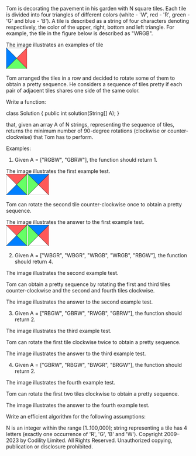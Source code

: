 Tom is decorating the pavement in his garden with N square tiles. Each tile is divided into four triangles of different colors (white - 'W', red - 'R', green - 'G' and blue - 'B'). A tile is described as a string of four characters denoting respectively, the color of the upper, right, bottom and left triangle. For example, the tile in the figure below is described as "WRGB".

The image illustrates an examples of tile <BR>
![img_1.png](img_1.png)

Tom arranged the tiles in a row and decided to rotate some of them to obtain a pretty sequence. He considers a sequence of tiles pretty if each pair of adjacent tiles shares one side of the same color.

Write a function:

class Solution { public int solution(String[] A); }

that, given an array A of N strings, representing the sequence of tiles, returns the minimum number of 90-degree rotations (clockwise or counter-clockwise) that Tom has to perform.

Examples:

1. Given A = ["RGBW", "GBRW"], the function should return 1.

The image illustrates the first example test.<BR>
![img_2.png](img_2.png)

Tom can rotate the second tile counter-clockwise once to obtain a pretty sequence.

The image illustrates the answer to the first example test.<BR>
![img_3.png](img_3.png)

2. Given A = ["WBGR", "WBGR", "WRGB", "WRGB", "RBGW"], the function should return 4.

The image illustrates the second example test.

Tom can obtain a pretty sequence by rotating the first and third tiles counter-clockwise and the second and fourth tiles clockwise.

The image illustrates the answer to the second example test.

3. Given A = ["RBGW", "GBRW", "RWGB", "GBRW"], the function should return 2.

The image illustrates the third example test.



Tom can rotate the first tile clockwise twice to obtain a pretty sequence.

The image illustrates the answer to the third example test.<BR>


4. Given A = ["GBRW", "RBGW", "BWGR", "BRGW"], the function should return 2.

The image illustrates the fourth example test.

Tom can rotate the first two tiles clockwise to obtain a pretty sequence.

The image illustrates the answer to the fourth example test.

Write an efficient algorithm for the following assumptions:

N is an integer within the range [1..100,000];
string representing a tile has 4 letters (exactly one occurrence of 'R', 'G', 'B' and 'W').
Copyright 2009–2023 by Codility Limited. All Rights Reserved. Unauthorized copying, publication or disclosure prohibited.